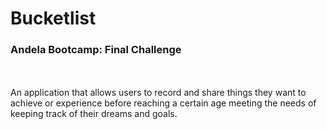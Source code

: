 # Bucketlist
<h3>Andela Bootcamp: Final Challenge</h3>
<br><br>
An application that allows users  to record and share things they want to achieve or experience before reaching a certain age meeting the needs of keeping track of their dreams and goals.
